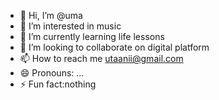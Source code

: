 - 👋 Hi, I’m @uma
- 👀 I’m interested in music
- 🌱 I’m currently learning life lessons
- 💞️ I’m looking to collaborate on digital platform
- 📫 How to reach me utaanii@gmail.com
- 😄 Pronouns: ...
- ⚡ Fun fact:nothing

<!---
uma/uma is a ✨ special ✨ repository because its `README.md` (this file) appears on your GitHub profile.
You can click the Preview link to take a look at your changes.
--->
